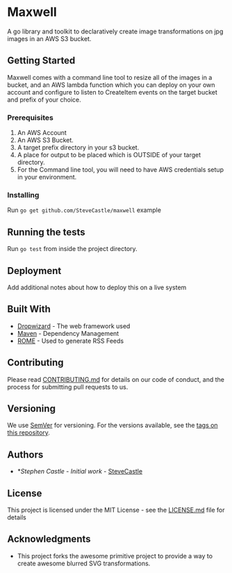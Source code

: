 # Maxwell

A go library and toolkit to declaratively create image transformations on jpg images in an AWS S3 bucket.

## Getting Started

Maxwell comes with a command line tool to resize all of the images in a bucket, and an AWS lambda function which you can deploy
on your own account and configure to listen to CreateItem events on the target bucket and prefix of your choice.
### Prerequisites

1. An AWS Account
2. An AWS S3 Bucket.
3. A target prefix directory in your s3 bucket.
4. A place for output to be placed which is OUTSIDE of your target directory.
5. For the Command line tool, you will need to have AWS credentials setup in your environment.

### Installing

Run `go get github.com/SteveCastle/maxwell`
 example

## Running the tests

Run `go test` from inside the project directory.

## Deployment

Add additional notes about how to deploy this on a live system

## Built With

* [Dropwizard](http://www.dropwizard.io/1.0.2/docs/) - The web framework used
* [Maven](https://maven.apache.org/) - Dependency Management
* [ROME](https://rometools.github.io/rome/) - Used to generate RSS Feeds

## Contributing

Please read [CONTRIBUTING.md](https://gist.github.com/PurpleBooth/b24679402957c63ec426) for details on our code of conduct, and the process for submitting pull requests to us.

## Versioning

We use [SemVer](http://semver.org/) for versioning. For the versions available, see the [tags on this repository](https://github.com/your/project/tags). 

## Authors

* **Stephen Castle* - *Initial work* - [SteveCastle](https://github.com/SteveCastle)

## License

This project is licensed under the MIT License - see the [LICENSE.md](LICENSE.md) file for details

## Acknowledgments

* This project forks the awesome primitive project to provide a way to create awesome blurred SVG transformations.


